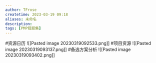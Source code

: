 ```yaml
---
author: TFrose
createtime: 2023-03-19 09:18
aliases: 未命名
description:
tags: [PMP错题集]
---
```


#资源日历
![[Pasted image 20230319092533.png]]
#项目资源
![[Pasted image 20230319093137.png]]
#备选方案分析
![[Pasted image 20230319093402.png]]